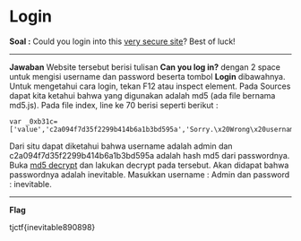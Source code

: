 

# Login
**Soal :**
Could you login into this [very secure site](https://login.tjctf.org/)? Best of luck!

____________________________________
**Jawaban**
Website tersebut berisi tulisan **Can you log in?** dengan 2 space untuk mengisi username dan password beserta tombol **Login** dibawahnya. 
Untuk mengetahui cara login, tekan F12 atau inspect element. Pada Sources dapat kita ketahui bahwa yang digunakan adalah md5 (ada file bernama md5.js). Pada file index, line ke 70 berisi seperti berikut :

    var _0xb31c=['value','c2a094f7d35f2299b414b6a1b3bd595a','Sorry.\x20Wrong\x20username\x20or\x20password.','admin','tjctf{','getElementsByName','toString'];
    
  
Dari situ dapat diketahui bahwa username adalah admin dan c2a094f7d35f2299b414b6a1b3bd595a adalah hash md5 dari passwordnya. Buka [md5 decrypt](https://www.md5online.org/md5-decrypt.html) dan lakukan decrypt pada tersebut. Akan didapat bahwa passwordnya adalah inevitable. 
Masukkan username : Admin dan password : inevitable.
____________________________________
**Flag**

tjctf{inevitable890898}
